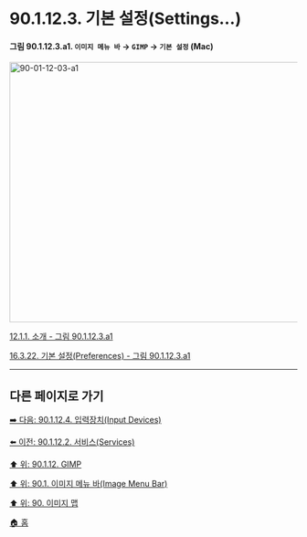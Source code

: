 # 90.1.12.3. 기본 설정(Settings…)

<a id="90-01-12-03-a1"></a>

#### 그림 90.1.12.3.a1. `이미지 메뉴 바` → `GIMP` → `기본 설정` (Mac)
<img width="876" height="456" alt="90-01-12-03-a1" src="https://github.com/wonder13662/gimp/assets/15767104/7b12ebb7-3b19-4c74-9950-5033182ba4ff" />

[12.1.1. 소개 - 그림 90.1.12.3.a1](./12-01-01-introduction.md#90-01-12-03-a1)

[16.3.22. 기본 설정(Preferences) - 그림 90.1.12.3.a1](./16-03-22-00-preference.md#90-01-12-03-a1)

***

## 다른 페이지로 가기

[➡️ 다음: 90.1.12.4. 입력장치(Input Devices)](./90-01-12-04-input_devices.md)

[⬅️ 이전: 90.1.12.2. 서비스(Services)](./90-01-12-02-services.md)

[⬆️ 위: 90.1.12. GIMP](./90-01-12-00-gimp.md)

[⬆️ 위: 90.1. 이미지 메뉴 바(Image Menu Bar)](./90-01-00-image-menu-bar.md)

[⬆️ 위: 90. 이미지 맵](./90-00-image-map.md)

[🏠 홈](./00-home.md)

